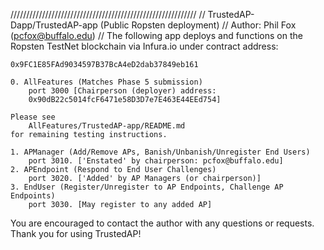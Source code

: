 ///////////////////////////////////////////////////////////
// TrustedAP-Dapp/TrustedAP-app (Public Ropsten deployment)
// Author: Phil Fox (pcfox@buffalo.edu)
//
	The following app deploys and functions on the Ropsten TestNet 
	blockchain via Infura.io under contract address:
	 
	0x9FC1E85FAd9034597B37BcA4eD2dab37849eb161

	0. AllFeatures (Matches Phase 5 submission)
		port 3000 [Chairperson (deployer) address: 
		0x90dB22c5014fcF6471e58D3D7e7E463E44EEd754]
	
	Please see 
		AllFeatures/TrustedAP-app/README.md 
	for remaining testing instructions.

	1. APManager (Add/Remove APs, Banish/Unbanish/Unregister End Users)
		port 3010. ['Enstated' by chairperson: pcfox@buffalo.edu]
	2. APEndpoint (Respond to End User Challenges)
		port 3020. ['Added' by AP Managers (or chairperson)]
	3. EndUser (Register/Unregister to AP Endpoints, Challenge AP 
	Endpoints)
		port 3030. [May register to any added AP]

You are encouraged to contact the author with any questions or requests. 
	Thank you for using TrustedAP!
